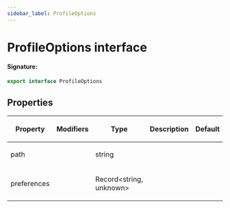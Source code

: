 ```yaml
---
sidebar_label: ProfileOptions
---
```


# ProfileOptions interface

#### Signature:

```typescript
export interface ProfileOptions
```

## Properties

<table><thead><tr><th>

Property

</th><th>

Modifiers

</th><th>

Type

</th><th>

Description

</th><th>

Default

</th></tr></thead>
<tbody><tr><td>

path

</td><td>

</td><td>

string

</td><td>

</td><td>

</td></tr>
<tr><td>

preferences

</td><td>

</td><td>

Record&lt;string, unknown&gt;

</td><td>

</td><td>

</td></tr>
</tbody></table>
